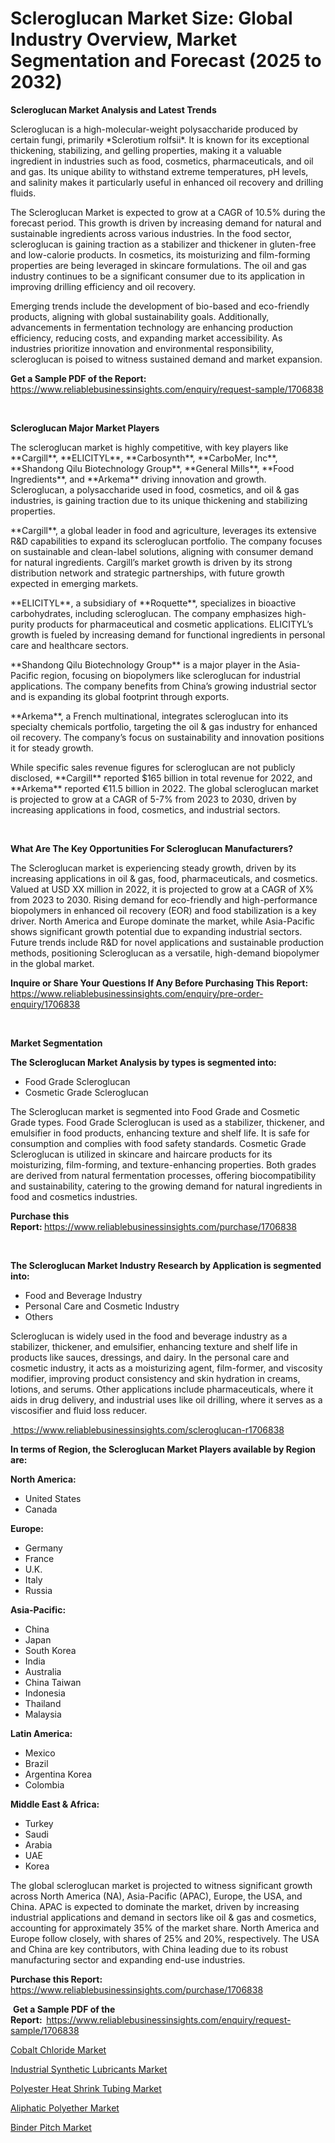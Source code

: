 <p><h1>Scleroglucan Market Size: Global Industry Overview, Market Segmentation and Forecast (2025 to 2032)</h1></p><p><strong>Scleroglucan Market Analysis and Latest Trends</strong></p>
<p><p>Scleroglucan is a high-molecular-weight polysaccharide produced by certain fungi, primarily *Sclerotium rolfsii*. It is known for its exceptional thickening, stabilizing, and gelling properties, making it a valuable ingredient in industries such as food, cosmetics, pharmaceuticals, and oil and gas. Its unique ability to withstand extreme temperatures, pH levels, and salinity makes it particularly useful in enhanced oil recovery and drilling fluids.</p><p>The Scleroglucan Market is expected to grow at a CAGR of 10.5% during the forecast period. This growth is driven by increasing demand for natural and sustainable ingredients across various industries. In the food sector, scleroglucan is gaining traction as a stabilizer and thickener in gluten-free and low-calorie products. In cosmetics, its moisturizing and film-forming properties are being leveraged in skincare formulations. The oil and gas industry continues to be a significant consumer due to its application in improving drilling efficiency and oil recovery.</p><p>Emerging trends include the development of bio-based and eco-friendly products, aligning with global sustainability goals. Additionally, advancements in fermentation technology are enhancing production efficiency, reducing costs, and expanding market accessibility. As industries prioritize innovation and environmental responsibility, scleroglucan is poised to witness sustained demand and market expansion.</p></p>
<p><strong>Get a Sample PDF of the Report:&nbsp;</strong> <a href="https://www.reliablebusinessinsights.com/enquiry/request-sample/1706838?utm_campaign=84&utm_medium=2&utm_source=Github&utm_content=ia&utm_term=27012025&utm_id=scleroglucan">https://www.reliablebusinessinsights.com/enquiry/request-sample/1706838</a></p>
<p>&nbsp;</p>
<p><strong>Scleroglucan Major Market Players</strong></p>
<p><p>The scleroglucan market is highly competitive, with key players like **Cargill**, **ELICITYL**, **Carbosynth**, **CarboMer, Inc**, **Shandong Qilu Biotechnology Group**, **General Mills**, **Food Ingredients**, and **Arkema** driving innovation and growth. Scleroglucan, a polysaccharide used in food, cosmetics, and oil & gas industries, is gaining traction due to its unique thickening and stabilizing properties.</p><p>**Cargill**, a global leader in food and agriculture, leverages its extensive R&D capabilities to expand its scleroglucan portfolio. The company focuses on sustainable and clean-label solutions, aligning with consumer demand for natural ingredients. Cargill’s market growth is driven by its strong distribution network and strategic partnerships, with future growth expected in emerging markets.</p><p>**ELICITYL**, a subsidiary of **Roquette**, specializes in bioactive carbohydrates, including scleroglucan. The company emphasizes high-purity products for pharmaceutical and cosmetic applications. ELICITYL’s growth is fueled by increasing demand for functional ingredients in personal care and healthcare sectors.</p><p>**Shandong Qilu Biotechnology Group** is a major player in the Asia-Pacific region, focusing on biopolymers like scleroglucan for industrial applications. The company benefits from China’s growing industrial sector and is expanding its global footprint through exports.</p><p>**Arkema**, a French multinational, integrates scleroglucan into its specialty chemicals portfolio, targeting the oil & gas industry for enhanced oil recovery. The company’s focus on sustainability and innovation positions it for steady growth.</p><p>While specific sales revenue figures for scleroglucan are not publicly disclosed, **Cargill** reported $165 billion in total revenue for 2022, and **Arkema** reported €11.5 billion in 2022. The global scleroglucan market is projected to grow at a CAGR of 5-7% from 2023 to 2030, driven by increasing applications in food, cosmetics, and industrial sectors.</p></p>
<p>&nbsp;</p>
<p><strong>What Are The Key Opportunities For Scleroglucan Manufacturers?</strong></p>
<p><p>The Scleroglucan market is experiencing steady growth, driven by its increasing applications in oil & gas, food, pharmaceuticals, and cosmetics. Valued at USD XX million in 2022, it is projected to grow at a CAGR of X% from 2023 to 2030. Rising demand for eco-friendly and high-performance biopolymers in enhanced oil recovery (EOR) and food stabilization is a key driver. North America and Europe dominate the market, while Asia-Pacific shows significant growth potential due to expanding industrial sectors. Future trends include R&D for novel applications and sustainable production methods, positioning Scleroglucan as a versatile, high-demand biopolymer in the global market.</p></p>
<p><strong>Inquire or Share Your Questions If Any Before Purchasing This Report:</strong> <a href="https://www.reliablebusinessinsights.com/enquiry/pre-order-enquiry/1706838?utm_campaign=84&utm_medium=2&utm_source=Github&utm_content=ia&utm_term=27012025&utm_id=scleroglucan">https://www.reliablebusinessinsights.com/enquiry/pre-order-enquiry/1706838</a></p>
<p>&nbsp;</p>
<p><strong>Market Segmentation</strong></p>
<p><strong>The Scleroglucan Market Analysis by types is segmented into:</strong></p>
<p><ul><li>Food Grade Scleroglucan</li><li>Cosmetic Grade Scleroglucan</li></ul></p>
<p><p>The Scleroglucan market is segmented into Food Grade and Cosmetic Grade types. Food Grade Scleroglucan is used as a stabilizer, thickener, and emulsifier in food products, enhancing texture and shelf life. It is safe for consumption and complies with food safety standards. Cosmetic Grade Scleroglucan is utilized in skincare and haircare products for its moisturizing, film-forming, and texture-enhancing properties. Both grades are derived from natural fermentation processes, offering biocompatibility and sustainability, catering to the growing demand for natural ingredients in food and cosmetics industries.</p></p>
<p><strong>Purchase this Report:&nbsp;</strong><a href="https://www.reliablebusinessinsights.com/purchase/1706838?utm_campaign=84&utm_medium=2&utm_source=Github&utm_content=ia&utm_term=27012025&utm_id=scleroglucan">https://www.reliablebusinessinsights.com/purchase/1706838</a></p>
<p>&nbsp;</p>
<p><strong>The Scleroglucan Market Industry Research by Application is segmented into:</strong></p>
<p><ul><li>Food and Beverage Industry</li><li>Personal Care and Cosmetic Industry</li><li>Others</li></ul></p>
<p><p>Scleroglucan is widely used in the food and beverage industry as a stabilizer, thickener, and emulsifier, enhancing texture and shelf life in products like sauces, dressings, and dairy. In the personal care and cosmetic industry, it acts as a moisturizing agent, film-former, and viscosity modifier, improving product consistency and skin hydration in creams, lotions, and serums. Other applications include pharmaceuticals, where it aids in drug delivery, and industrial uses like oil drilling, where it serves as a viscosifier and fluid loss reducer.</p></p>
<p><a href="https://www.reliablebusinessinsights.com/scleroglucan-r1706838?utm_campaign=84&utm_medium=2&utm_source=Github&utm_content=ia&utm_term=27012025&utm_id=scleroglucan">&nbsp;https://www.reliablebusinessinsights.com/scleroglucan-r1706838</a></p>
<p><strong>In terms of Region, the Scleroglucan Market Players available by Region are:</strong></p>
<p>
    <p> <strong> North America: </strong>
        <ul>
            <li>United States</li>
            <li>Canada</li>
        </ul>
        </p> 
    <p> <strong> Europe: </strong>
        <ul>
            <li>Germany</li>
            <li>France</li>
            <li>U.K.</li>
            <li>Italy</li>
            <li>Russia</li>
        </ul>
        </p> 
    <p> <strong> Asia-Pacific: </strong>
        <ul>
            <li>China</li>
            <li>Japan</li>
            <li>South Korea</li>
            <li>India</li>
            <li>Australia</li>
            <li>China Taiwan</li>
            <li>Indonesia</li>
            <li>Thailand</li>
            <li>Malaysia</li>
        </ul>
        </p> 
    <p> <strong> Latin America: </strong>
        <ul>
            <li>Mexico</li>
            <li>Brazil</li>
            <li>Argentina Korea</li>
            <li>Colombia</li>
        </ul>
        </p> 
    <p> <strong> Middle East & Africa: </strong>
        <ul>
            <li>Turkey</li>
            <li>Saudi</li>
            <li>Arabia</li>
            <li>UAE</li>
            <li>Korea</li>
        </ul>
    </p>
    </p>
<p><p>The global scleroglucan market is projected to witness significant growth across North America (NA), Asia-Pacific (APAC), Europe, the USA, and China. APAC is expected to dominate the market, driven by increasing industrial applications and demand in sectors like oil & gas and cosmetics, accounting for approximately 35% of the market share. North America and Europe follow closely, with shares of 25% and 20%, respectively. The USA and China are key contributors, with China leading due to its robust manufacturing sector and expanding end-use industries.</p></p>
<p><strong>Purchase this Report: </strong><a href="https://www.reliablebusinessinsights.com/purchase/1706838?utm_campaign=84&utm_medium=2&utm_source=Github&utm_content=ia&utm_term=27012025&utm_id=scleroglucan">https://www.reliablebusinessinsights.com/purchase/1706838</a></p>
<p>&nbsp;<strong>Get a Sample PDF of the Report:&nbsp;&nbsp;</strong><a href="https://www.reliablebusinessinsights.com/enquiry/request-sample/1706838?utm_campaign=84&utm_medium=2&utm_source=Github&utm_content=ia&utm_term=27012025&utm_id=scleroglucan">https://www.reliablebusinessinsights.com/enquiry/request-sample/1706838</a></p>
<p><strong></strong></p>
<p><p><a href="https://github.com/willjis/Market-Research-Report-List-1/blob/main/cobalt-chloride-market.md?utm_campaign=84&utm_medium=2&utm_source=Github&utm_content=ia&utm_term=27012025&utm_id=scleroglucan">Cobalt Chloride Market</a></p><p><a href="https://github.com/castoriffic/Market-Research-Report-List-5/blob/main/industrial-synthetic-lubricants-market.md?utm_campaign=84&utm_medium=2&utm_source=Github&utm_content=ia&utm_term=27012025&utm_id=scleroglucan">Industrial Synthetic Lubricants Market</a></p><p><a href="https://github.com/ryanbell8967/Market-Research-Report-List-1/blob/main/polyester-heat-shrink-tubing-market.md?utm_campaign=84&utm_medium=2&utm_source=Github&utm_content=ia&utm_term=27012025&utm_id=scleroglucan">Polyester Heat Shrink Tubing Market</a></p><p><a href="https://github.com/mookiesville/Market-Research-Report-List-1/blob/main/aliphatic-polyether-market.md?utm_campaign=84&utm_medium=2&utm_source=Github&utm_content=ia&utm_term=27012025&utm_id=scleroglucan">Aliphatic Polyether Market</a></p><p><a href="https://github.com/yoshih12/Market-Research-Report-List-4/blob/main/binder-pitch-market.md?utm_campaign=84&utm_medium=2&utm_source=Github&utm_content=ia&utm_term=27012025&utm_id=scleroglucan">Binder Pitch Market</a></p></p>